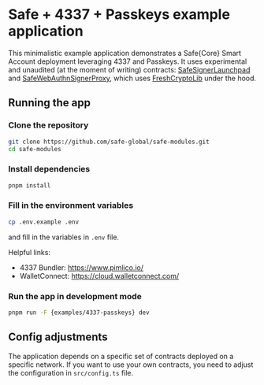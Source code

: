 # Safe + 4337 + Passkeys example application

This minimalistic example application demonstrates a Safe{Core} Smart Account deployment leveraging 4337 and Passkeys. It uses experimental and unaudited (at the moment of writing) contracts: [SafeSignerLaunchpad](https://github.com/safe-global/safe-modules/blob/main/modules/passkey/contracts/4337/SafeSignerLaunchpad.sol) and [SafeWebAuthnSignerProxy](https://github.com/safe-global/safe-modules/blob/main/modules/passkey/contracts/SafeWebAuthnSignerProxy.sol), which uses [FreshCryptoLib](https://github.com/rdubois-crypto/FreshCryptoLib/) under the hood.

## Running the app

### Clone the repository

```bash
git clone https://github.com/safe-global/safe-modules.git
cd safe-modules
```

### Install dependencies

```bash
pnpm install
```

### Fill in the environment variables

```bash
cp .env.example .env
```

and fill in the variables in `.env` file.

Helpful links:

- 4337 Bundler: https://www.pimlico.io/
- WalletConnect: https://cloud.walletconnect.com/

### Run the app in development mode

```bash
pnpm run -F {examples/4337-passkeys} dev
```

## Config adjustments

The application depends on a specific set of contracts deployed on a specific network. If you want to use your own contracts, you need to adjust the configuration in `src/config.ts` file.
